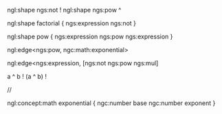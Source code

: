 ngl:shape ngs:not !
ngl:shape ngs:pow ^

ngl:shape factorial
{
    ngs:expression ngs:not
}

ngl:shape pow
{
    ngs:expression ngs:pow ngs:expression
}

ngl:edge<ngs:pow, ngc:math:exponential>

ngl:edge<ngs:expression, [ngs:not ngs:pow ngs:mul]

a ^ b !
(a ^ b) !

//

ngl:concept:math exponential
{
    ngc:number base
    ngc:number exponent
}